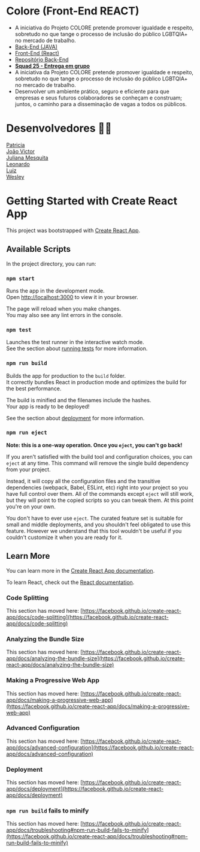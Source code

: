 # Colore (Front-End REACT)
* A iniciativa do Projeto COLORE pretende promover igualdade e respeito, sobretudo no que tange o processo de inclusão do público LGBTQIA+ no mercado de trabalho.
* <a href="https://colore-back-end.herokuapp.com/ "> Back-End (JAVA)</a>
* <a href="https://colore-front-end.herokuapp.com/ "> Front-End (React)</a>
* <a href="https://github.com/Recode-Squad-25/BackEndEntrega4"> Repositório Back-End</a>
* <a href="https://github.com/Recode-Squad-25"><b> Squad 25 - Entrega em grupo </b></a>
* A iniciativa da Projeto COLORE pretende promover igualdade e respeito, sobretudo no que tange o processo de inclusão do público LGBTQIA+ no mercado de trabalho.
* Desenvolver um ambiente prático, seguro e eficiente para que empresas e seus futuros colaboradores se conheçam e construam; juntos, o caminho para a disseminação de vagas a todos os públicos.

# Desenvolvedores :woman_cartwheeling:
<a href="https://github.com/BrandaoSt"> Patricia </a><br>
<a href="https://github.com/devictor4"> João Victor </a><br>
<a href="https://github.com/JulianaMariaSousaMesquita"> Juliana Mesquita</a><br>
<a href="https://github.com/LeonardFLY"> Leonardo </a><br>
<a href="https://github.com/Luizfre"> Luiz </a><br>
<a href="https://github.com/wesleyazevedo957"> Wesley </a><br>


# Getting Started with Create React App

This project was bootstrapped with [Create React App](https://github.com/facebook/create-react-app).

## Available Scripts

In the project directory, you can run:

### `npm start`

Runs the app in the development mode.\
Open [http://localhost:3000](http://localhost:3000) to view it in your browser.

The page will reload when you make changes.\
You may also see any lint errors in the console.

### `npm test`

Launches the test runner in the interactive watch mode.\
See the section about [running tests](https://facebook.github.io/create-react-app/docs/running-tests) for more information.

### `npm run build`

Builds the app for production to the `build` folder.\
It correctly bundles React in production mode and optimizes the build for the best performance.

The build is minified and the filenames include the hashes.\
Your app is ready to be deployed!

See the section about [deployment](https://facebook.github.io/create-react-app/docs/deployment) for more information.

### `npm run eject`

**Note: this is a one-way operation. Once you `eject`, you can't go back!**

If you aren't satisfied with the build tool and configuration choices, you can `eject` at any time. This command will remove the single build dependency from your project.

Instead, it will copy all the configuration files and the transitive dependencies (webpack, Babel, ESLint, etc) right into your project so you have full control over them. All of the commands except `eject` will still work, but they will point to the copied scripts so you can tweak them. At this point you're on your own.

You don't have to ever use `eject`. The curated feature set is suitable for small and middle deployments, and you shouldn't feel obligated to use this feature. However we understand that this tool wouldn't be useful if you couldn't customize it when you are ready for it.

## Learn More

You can learn more in the [Create React App documentation](https://facebook.github.io/create-react-app/docs/getting-started).

To learn React, check out the [React documentation](https://reactjs.org/).

### Code Splitting

This section has moved here: [https://facebook.github.io/create-react-app/docs/code-splitting](https://facebook.github.io/create-react-app/docs/code-splitting)

### Analyzing the Bundle Size

This section has moved here: [https://facebook.github.io/create-react-app/docs/analyzing-the-bundle-size](https://facebook.github.io/create-react-app/docs/analyzing-the-bundle-size)

### Making a Progressive Web App

This section has moved here: [https://facebook.github.io/create-react-app/docs/making-a-progressive-web-app](https://facebook.github.io/create-react-app/docs/making-a-progressive-web-app)

### Advanced Configuration

This section has moved here: [https://facebook.github.io/create-react-app/docs/advanced-configuration](https://facebook.github.io/create-react-app/docs/advanced-configuration)

### Deployment

This section has moved here: [https://facebook.github.io/create-react-app/docs/deployment](https://facebook.github.io/create-react-app/docs/deployment)

### `npm run build` fails to minify

This section has moved here: [https://facebook.github.io/create-react-app/docs/troubleshooting#npm-run-build-fails-to-minify](https://facebook.github.io/create-react-app/docs/troubleshooting#npm-run-build-fails-to-minify)
